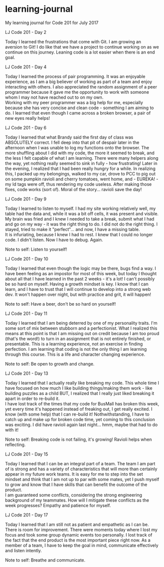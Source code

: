 # learning-journal
My learning journal for Code 201 for July 2017

LJ Code 201 - Day 2

Today I learned the frustrations that come with Git.  I am growing an aversion to Git!
I do like that we have a project to continue working on as we continue on  this journey.  Leaning code is a lot easier when there is an end goal.  

LJ Code 201 - Day 4

Today I learned the process of pair programming.  It was an enjoyable experience, as I am a big believer of working as part of a team and enjoy interacting with others.  I also appreciated the random assignment of a peer programmer because it gave me the opportunity to work with someone whom I may not have reached out to on my own.  
Working with my peer programmer was a big help for me, especially because she has very concise and clean code - something I am aiming to do.  I learned that even though I came across a broken browser, a pair of new eyes really helps!  

LJ Code 201 - Day 6

Today I learned that what Brandy said the first day of class was ABSOLUTELY correct.  I fell deep into that pit of despair later in the afternoon when I was unable to log my functions onto the browser.  The more shuffling about I did with my code, the more it seemed to break, and the less I felt capable of what I am learning.  There were many helpers along the way, yet nothing really seemed to sink in fully - how frustrating!
Later in the evening, I realized that I had been really hungry for a while.  In realizing this, I packed up my belongings, walked to my car, drove to PCC to pig out on some pumpkin ravioli and cherry tomatoes, went home, and - EUREKA! - my Id tags were off, thus rendering my code useless.  After making those fixes, code works (sort of).  Moral of the story... ravioli save the day!

LJ Code 201 - Day 9

Today I learned to listen to myself.  I had my site working relatively well, my table had the data and, while it was a bit off cells, it was present and visible.  My brain was fried and I knew I needed to take a break, submit what I had and go on my way - it was the right thing to do.  I did not do the right thing.  I stayed, tried to make it "perfect"... and now, I have a missing table.  
It is infuriating, because I knew I had to rest.  I knew that I could no longer code.  I didn't listen. Now I have to debug. Again.  

Note to self: Listen to yourself!

LJ Code 201 - Day 10

Today I learned that even though the logic may be there, bugs find a way.  I have been feeling as an impostor for most of this week, but today I thought about all that I have learned in the past 2 weeks - it's a lot! I can't possibly be so hard on myself.  Having a growth mindset is key.  I know that I can learn, and I have to trust that I will continue to develop into a strong web dev. It won't happen over night, but with practice and grit, it will happen!

Note to self:  Have a beer, don't be so hard on yourself!

LJ Code 201 - Day 11

Today I learned that I am being deterred by one of my personality traits.  I'm some sort of mix between stubborn and a perfectionist.  What I realized this means at this point is that I am missing out on credit because I am too proud (that's the word!) to turn in an assignment that is not entirely finished, or presentable.  This is a learning experience, not an exercise in finding perfection.
I am learning that coding is not the only thing I am learning through this course.  This is a life and character changing experience.  

Note to self: Be open to growth and change.  

LJ Code 201 - Day 13

Today I learned that I actually really like breaking my code.  This whole time I have focused on how much I like building things/making them work - like building puzzles as a child BUT, I realized that I really just liked breaking it apart in order to re-build it.  
I have lost track of the times that my code for BusMall has broken this week, yet every time it's happened instead of freaking out, I get really excited.  I know (with some help) that I can re-build it! Nothwithstanding, I have to catch up and make up for broken code time, yet coming to this conclusion was exciting.  I did have ravioli again last night... hmm, maybe that had to do with it!

Note to self: Breaking code is not failing, it's growing!
              Ravioli helps when reflecting.

LJ Code 201 - Day 15

Today I learned that I can be an integral part of a team. The team I am part of is strong and has a variety of characteristics that will more than certainly appear in my future work teams.  It is easy for me to step into the set mindset and think that I am not up to par with some mates, yet I push myself to grow and know that I have skills that can benefit the outcome of the product.  
I am guaranteed some conflicts, considering the strong engineering background of my teammates.  How will I mitigate these conflicts as the week progresses?  Empathy and patience for myself.

LJ Code 201 - Day 17

Today I learned that I am still not as patient and empathetic as I can be.  There is room for improvement. There were moments today where I lost my focus and took some group dynamic events too personally.  I lost track of the fact that the end product is the most important piece right now.  As a member of a team, I have to keep the goal in mind, communicate effectively and listen intently.

Note to self: Breathe and communicate. 
